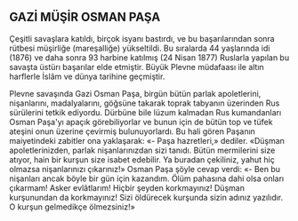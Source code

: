 ## GAZİ MÜŞİR OSMAN PAŞA

Çeşitli savaşlara katıldı, birçok isyanı bas­tırdı, ve bu başarılarından sonra rütbesi mü­şirliğe (mareşalliğe) yükseltildi. Bu sıralarda 44 yaşlarında idi (1876) ve daha sonra 93 har­bine katılmış (24 Nisan 1877) Ruslarla yapı­lan bu savaşta üstürı başarılar elde etmiştir. Büyük Plevne müdafaası ile altın harflerle İs­lâm ve dünya tarihine geçmiştir.

Plevne savaşında Gazi Osman Paşa, birgün bütün parlak apoletlerini, nişanlarını, madalyalarını, göğsüne takarak toprak tabyanın üzerinden Rus sürülerini tetkik ediyordu. Dür­büne bile lüzum kalmadan Rus kumandanları Osman Paşa'yı apaçık görebiliyorlar ve bunun için de bütün top ve tüfek ateşini onun üzerine çevirmiş bulunuyorlardı. Bu hali gö­ren Paşanın maiyetindeki zabitler ona yakla­şarak: «- Paşa hazretleri,» dediler. «Düşman apoletlerinizden, parlak nişanlarınızdan sizi tanıdı. Bütün mermilerini size atıyor, hain bir kurşun size isabet edebilir. Ya buradan çeki­liniz, yahut hiç olmazsa nişanlarınızı çıkarı­nız!» Osman Paşa şöyle cevap verdi: «- Ben bu nişanları ancak böyle bir gün için kazan­dım. Ölüm pahasına dahi olsa onları çıkar­mam! Asker evlâtlarım! Hiçbir şeyden korkmayınız! Düşman kurşunundan da korkmayınız! Sizi öldürecek kurşunda sizin adınız ya­zılıdır. O kurşun gelmedikçe ölmezsiniz!»
